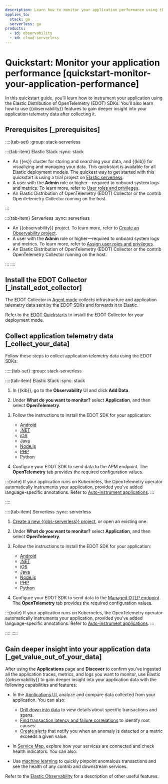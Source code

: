 ```yaml
---
description: Learn how to monitor your application performance using the Elastic Distribution of OpenTelemetry (EDOT) SDKs and Elastic APM.
applies_to:
  stack: ga
  serverless: ga
products:
  - id: observability
  - id: cloud-serverless
---
```


# Quickstart: Monitor your application performance [quickstart-monitor-your-application-performance]

In this quickstart guide, you’ll learn how to instrument your application using the Elastic Distribution of OpenTelemetry (EDOT) SDKs. You’ll also learn how to use {{observability}} features to gain deeper insight into your application telemetry data after collecting it.

## Prerequisites [_prerequisites]

::::{tab-set}
:group: stack-serverless

:::{tab-item} Elastic Stack
:sync: stack

* An {{es}} cluster for storing and searching your data, and {{kib}} for visualizing and managing your data. This quickstart is available for all Elastic deployment models. The quickest way to get started with this quickstart is using a trial project on [Elastic serverless](/solutions/observability/get-started.md).
* A user with the **Admin** role or higher—required to onboard system logs and metrics. To learn more, refer to [User roles and privileges](/deploy-manage/users-roles/cloud-organization/user-roles.md).
* An Elastic Distribution of OpenTelemetry (EDOT) Collector or the contrib OpenTelemetry Collector running on the host.

:::

:::{tab-item} Serverless
:sync: serverless

* An {{observability}} project. To learn more, refer to [Create an Observability project](/solutions/observability/get-started.md).
* A user with the **Admin** role or higher—required to onboard system logs and metrics. To learn more, refer to [Assign user roles and privileges](/deploy-manage/users-roles/cloud-organization/user-roles.md#general-assign-user-roles).
* An Elastic Distribution of OpenTelemetry (EDOT) Collector or the contrib OpenTelemetry Collector running on the host.

:::
::::

## Install the EDOT Collector [_install_edot_collector]

The EDOT Collector in [Agent mode](elastic-agent://reference/edot-collector/modes.md#edot-collector-as-agent) collects infrastructure and application telemetry data sent by the EDOT SDKs and forwards it to Elastic.

Refer to the [EDOT Quickstarts](/solutions/observability/get-started/opentelemetry/quickstart/index.md) to install the EDOT Collector for your deployment mode.

## Collect application telemetry data [_collect_your_data]

Follow these steps to collect application telemetry data using the EDOT SDKs:

:::::{tab-set}
:group: stack-serverless

::::{tab-item} Elastic Stack
:sync: stack

1. In {{kib}}, go to the **Observability** UI and click **Add Data**.
2. Under **What do you want to monitor?** select **Application**, and then select **OpenTelemetry**.
3. Follow the instructions to install the EDOT SDK for your application:

   - [Android](apm-agent-android://reference/edot-android/index.md)
   - [.NET](elastic-otel-dotnet://reference/edot-dotnet/setup/index.md)
   - [iOS](apm-agent-ios://reference/edot-ios/index.md)
   - [Java](elastic-otel-java://reference/edot-java/setup/index.md)
   - [Node.js](elastic-otel-node://reference/edot-node/setup/index.md)
   - [PHP](elastic-otel-php://reference/edot-php/setup/index.md)
   - [Python](elastic-otel-python://reference/edot-python/setup/index.md)
4. Configure your EDOT SDK to send data to the APM endpoint. The **OpenTelemetry** tab provides the required configuration values.

:::{note}
If your application runs on Kubernetes, the OpenTelemetry operator automatically instruments your application, provided you've added language-specific annotations. Refer to [Auto-instrument applications](/solutions/observability/get-started/opentelemetry/quickstart/self-managed/k8s.md).
:::

::::

::::{tab-item} Serverless
:sync: serverless

1. [Create a new {{obs-serverless}} project](/solutions/observability/get-started.md), or open an existing one.
2. Under **What do you want to monitor?** select **Application**, and then select **OpenTelemetry**.
3. Follow the instructions to install the EDOT SDK for your application:

   - [Android](apm-agent-android://reference/edot-android/index.md)
   - [.NET](elastic-otel-dotnet://reference/edot-dotnet/setup/index.md)
   - [iOS](apm-agent-ios://reference/edot-ios/index.md)
   - [Java](elastic-otel-java://reference/edot-java/setup/index.md)
   - [Node.js](elastic-otel-node://reference/edot-node/setup/index.md)
   - [PHP](elastic-otel-php://reference/edot-php/setup/index.md)
   - [Python](elastic-otel-python://reference/edot-python/setup/index.md)
4. Configure your EDOT SDK to send data to the [Managed OTLP endpoint](opentelemetry://reference/motlp.md). The **OpenTelemetry** tab provides the required configuration values.

:::{note}
If your application runs on Kubernetes, the OpenTelemetry operator automatically instruments your application, provided you've added language-specific annotations. Refer to [Auto-instrument applications](/solutions/observability/get-started/opentelemetry/quickstart/serverless/k8s.md).
:::

::::
:::::

## Gain deeper insight into your application data  [_get_value_out_of_your_data]

After using the **Applications** page and **Discover** to confirm you’ve ingested all the application traces, metrics, and logs you want to monitor, use Elastic {{observability}} to gain deeper insight into your application data with the following capabilities and features:

* In the [Applications UI](/solutions/observability/apm/view-analyze-data.md), analyze and compare data collected from your application. You can also:

    * [Drill down into data](/solutions/observability/apm/drill-down-into-data.md) to view details about specific transactions and spans.
    * [Find transaction latency and failure correlations](/solutions/observability/apm/find-transaction-latency-failure-correlations.md) to identify root causes.
    * [Create alerts](/solutions/observability/apm/create-apm-rules-alerts.md) that notify you when an anomaly is detected or a metric exceeds a given value.

* In [Service Map](/solutions/observability/apm/service-map.md), explore how your services are connected and check health indicators. You can also:

* Use [machine learning](/solutions/observability/apm/machine-learning.md) to quickly pinpoint anomalous transactions and see the health of any contrib and downstream services.

Refer to the [Elastic Observability](/solutions/observability.md) for a description of other useful features.
